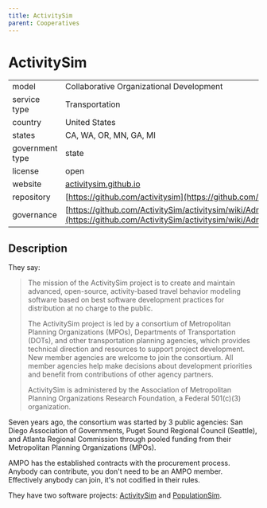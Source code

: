 ```yaml
---
title: ActivitySim
parent: Cooperatives
---
```


# ActivitySim

|                   |                                          |
|:------------------|:-----------------------------------------|
| model             | Collaborative Organizational Development 
| service type      | Transportation
| country           | United States
| states            | CA, WA, OR, MN, GA, MI
| government type   | state
| license           | open
| website           | [activitysim.github.io](https://activitysim.github.io/)
| repository			| [https://github.com/activitysim](https://github.com/activitysim)
| governance			| [https://github.com/ActivitySim/activitysim/wiki/Administration](https://github.com/ActivitySim/activitysim/wiki/Administration)

## Description

They say:

>The mission of the ActivitySim project is to create and maintain advanced, open-source, activity-based travel behavior modeling software based on best software development practices for distribution at no charge to the public.
>
>The ActivitySim project is led by a consortium of Metropolitan Planning Organizations (MPOs), Departments of Transportation (DOTs), and other transportation planning agencies, which provides technical direction and resources to support project development. New member agencies are welcome to join the consortium. All member agencies help make decisions about development priorities and benefit from contributions of other agency partners.
>
>ActivitySim is administered by the Association of Metropolitan Planning Organizations Research Foundation, a Federal 501(c)(3) organization.

Seven years ago, the consortium was started by 3 public agencies: San Diego Association of Governments, Puget Sound Regional Council (Seattle), and Atlanta Regional Commission through pooled funding from their Metropolitan Planning Organizations (MPOs).

AMPO has the established contracts with the procurement process. Anybody can contribute, you don't need to be an AMPO member. Effectively anybody can join, it's not codified in their rules.

They have two software projects: [ActivitySim](https://github.com/ActivitySim/activitysim) and [PopulationSim](https://github.com/ActivitySim/populationsim).
